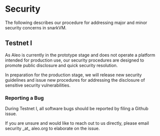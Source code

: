 # Security

The following describes our procedure for addressing major and minor security concerns in snarkVM.

## Testnet I

As Aleo is currently in the prototype stage and does not operate a platform intended for production use,
our security procedures are designed to promote public disclosure and quick security resolution.

In preparation for the production stage, we will release new security guidelines and
issue new procedures for addressing the disclosure of sensitive security vulnerabilities.

### Reporting a Bug

During Testnet I, all software bugs should be reported by filing a Github issue.

If you are unsure and would like to reach out to us directly, please email security \_at\_ aleo.org to elaborate on the issue.
